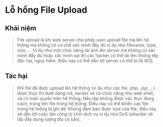 # Lỗ hổng File Upload

## Khái niệm

> File upload là khi web server cho phép user upload file mà lên hệ thống mà không có cơ chế xác minh đầy đủ ví dụ như filename, type, size, ...
> Ví dụ như một chức năng tải ảnh lên server mà không có xác minh đầy đủ hoặc xác minh sai thì các hacker có thể tải lên những tệp độc hại, nguy hiểm.
> Điều này có thể dẫn tới server có thể bị lỗi RCE.

## Tác hại

> Khi file đã được upload lên hệ thống (ví dụ như các file .php, .jsp, ...) được thực thi dưới dạng mã, hacker sẽ có chức năng như web shell, và có toàn quyền trên hệ
> thống.
> Nếu tệp không được xác thực đúng cách, trùng tên file trong hệ thống. Điều này có thể khiến các file trong hệ thống bị ghi đè.
> Không đảm bảo được size của file, điều này sẽ dẫn tới cuộc tấn công từ chối dịch vụ ví dụ như DoS (attacker sẽ lấp đầy dung lượng đĩa có sẵn).
